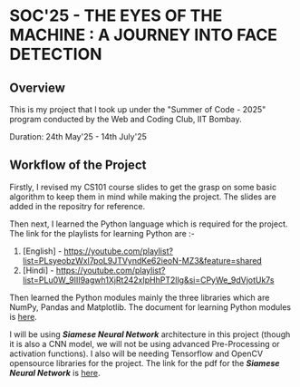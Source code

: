 # SOC'25 - THE EYES OF THE MACHINE : A JOURNEY INTO FACE DETECTION
## Overview
This is my project that I took up under the "Summer of Code - 2025" program conducted by the Web and Coding Club, IIT Bombay.

Duration: 24th May'25 - 14th July'25

## Workflow of the Project
Firstly, I revised my CS101 course slides to get the grasp on some basic algorithm to keep them in mind while making the project. The slides are added in the repositry for reference.

Then next, I learned the Python language which is required for the project. The link for the playlists for learning Python are :-

1) [English] - https://youtube.com/playlist?list=PLsyeobzWxl7poL9JTVyndKe62ieoN-MZ3&feature=shared
2) [Hindi] - https://youtube.com/playlist?list=PLu0W_9lII9agwh1XjRt242xIpHhPT2llg&si=CPyWe_9dVjotUk7s

Then learned the Python modules mainly the three libraries which are NumPy, Pandas and Matplotlib. The document for learning Python modules is [here](Python_libraries_doc).

I will be using ***Siamese Neural Network*** architecture in this project (though it is also a CNN model, we will not be using advanced Pre-Processing or activation functions). I also will be needing Tensorflow and OpenCV opensource libraries for the project. The link for the pdf for the ***Siamese Neural Network*** is [here](Siamese_Neural_Network).
